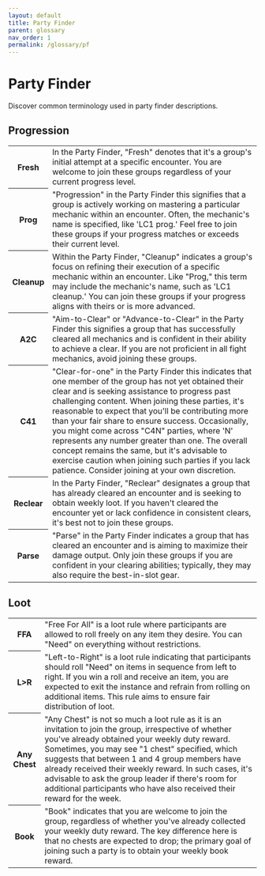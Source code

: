 ```yaml
---
layout: default
title: Party Finder
parent: glossary
nav_order: 1
permalink: /glossary/pf
---
```


# Party Finder

Discover common terminology used in party finder descriptions.

## Progression

<table>
    <tr>
        <th>Fresh</th>
        <td>In the Party Finder, "Fresh" denotes that it's a group's initial attempt at a specific encounter. You are welcome to join these groups regardless of your current progress level.</td>
    </tr>
    <tr>
        <th>Prog</th>
        <td>"Progression" in the Party Finder this signifies that a group is actively working on mastering a particular mechanic within an encounter. Often, the mechanic's name is specified, like 'LC1 prog.' Feel free to join these groups if your progress matches or exceeds their current level.</td>
    </tr>
    <tr>
        <th>Cleanup</th>
        <td>Within the Party Finder, "Cleanup" indicates a group's focus on refining their execution of a specific mechanic within an encounter. Like "Prog," this term may include the mechanic's name, such as 'LC1 cleanup.' You can join these groups if your progress aligns with theirs or is more advanced.</td>
    </tr>
    <tr>
        <th>A2C</th>
        <td>"Aim-to-Clear" or "Advance-to-Clear" in the Party Finder this signifies a group that has successfully cleared all mechanics and is confident in their ability to achieve a clear. If you are not proficient in all fight mechanics, avoid joining these groups.</td>
    </tr>
    <tr>
        <th>C41</th>
        <td>"Clear-for-one" in the Party Finder this indicates that one member of the group has not yet obtained their clear and is seeking assistance to progress past challenging content. When joining these parties, it's reasonable to expect that you'll be contributing more than your fair share to ensure success. Occasionally, you might come across "C4N" parties, where 'N' represents any number greater than one. The overall concept remains the same, but it's advisable to exercise caution when joining such parties if you lack patience. Consider joining at your own discretion.</td>
    </tr>
    <tr>
        <th>Reclear</th>
        <td>In the Party Finder, "Reclear" designates a group that has already cleared an encounter and is seeking to obtain weekly loot. If you haven't cleared the encounter yet or lack confidence in consistent clears, it's best not to join these groups.</td>
    </tr>
    <tr>
        <th>Parse</th>
        <td>"Parse" in the Party Finder indicates a group that has cleared an encounter and is aiming to maximize their damage output. Only join these groups if you are confident in your clearing abilities; typically, they may also require the best-in-slot gear.</td>
    </tr>
</table>

## Loot

<table>
    <tr>
        <th>FFA</th>
        <td>"Free For All" is a loot rule where participants are allowed to roll freely on any item they desire. You can "Need" on everything without restrictions.</td>
    </tr>
    <tr>
        <th>L>R</th>
        <td>"Left-to-Right" is a loot rule indicating that participants should roll "Need" on items in sequence from left to right. If you win a roll and receive an item, you are expected to exit the instance and refrain from rolling on additional items. This rule aims to ensure fair distribution of loot.</td>
    </tr>
    <tr>
        <th>Any Chest</th>
        <td>"Any Chest" is not so much a loot rule as it is an invitation to join the group, irrespective of whether you've already obtained your weekly duty reward. Sometimes, you may see "1 chest" specified, which suggests that between 1 and 4 group members have already received their weekly reward. In such cases, it's advisable to ask the group leader if there's room for additional participants who have also received their reward for the week.</td>
    </tr>
    <tr>
        <th>Book</th>
        <td>"Book" indicates that you are welcome to join the group, regardless of whether you've already collected your weekly duty reward. The key difference here is that no chests are expected to drop; the primary goal of joining such a party is to obtain your weekly book reward.</td>
    </tr>
</table>
